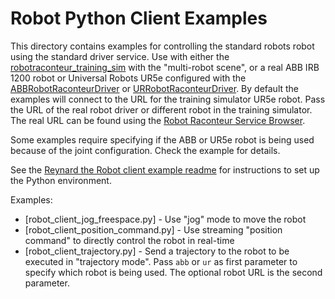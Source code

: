 # Robot Python Client Examples

This directory contains examples for controlling the standard robots robot using the standard driver service.
Use with either the [robotraconteur_training_sim](https://github.com/robotraconteur-contrib/robotraconteur_training_sim)
with the "multi-robot scene", or a real ABB IRB 1200 robot or Universal Robots UR5e
configured with the [ABBRobotRaconteurDriver](https://github.com/robotraconteur-contrib/ABBRobotRaconteurDriver) or
[URRobotRaconteurDriver](https://github.com/robotraconteur-contrib/URRobotRaconteurDriver).
By default the examples will connect to the URL for the training
simulator UR5e robot. Pass the URL of the real robot driver or different robot in the training simulator.
The real URL can be found using the
[Robot Raconteur Service Browser](https://github.com/robotraconteur/RobotRaconteur_ServiceBrowser).

Some examples require specifying if the ABB or UR5e robot is being used because of the joint configuration.
Check the example for details.

See the [Reynard the Robot client example readme](../../../reynard_the_robot/python/client/README.md)
for instructions to set up the Python environment.

Examples:

- [robot_client_jog_freespace.py] - Use "jog" mode to move the robot
- [robot_client_position_command.py] - Use streaming "position command" to directly control the robot in real-time
- [robot_client_trajectory.py] - Send a trajectory to the robot to be executed in "trajectory mode". Pass `abb` or `ur`
  as first parameter to specify which robot is being used. The optional robot URL is the second parameter.
